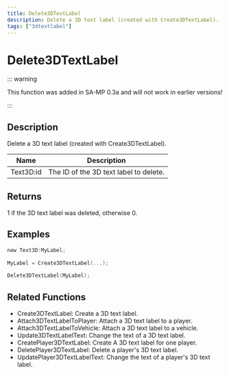 ```yaml
---
title: Delete3DTextLabel
description: Delete a 3D text label (created with Create3DTextLabel).
tags: ["3dtextlabel"]
---
```


# Delete3DTextLabel

::: warning

This function was added in SA-MP 0.3a and will not work in earlier versions!

:::

## Description

Delete a 3D text label (created with Create3DTextLabel).

| Name      | Description                            |
| --------- | -------------------------------------- |
| Text3D:id | The ID of the 3D text label to delete. |

## Returns

1 if the 3D text label was deleted, otherwise 0.

## Examples

```c
new Text3D:MyLabel;
 
MyLabel = Create3DTextLabel(...);
 
Delete3DTextLabel(MyLabel);
```

## Related Functions

- Create3DTextLabel: Create a 3D text label.
- Attach3DTextLabelToPlayer: Attach a 3D text label to a player.
- Attach3DTextLabelToVehicle: Attach a 3D text label to a vehicle.
- Update3DTextLabelText: Change the text of a 3D text label.
- CreatePlayer3DTextLabel: Create A 3D text label for one player.
- DeletePlayer3DTextLabel: Delete a player's 3D text label.
- UpdatePlayer3DTextLabelText: Change the text of a player's 3D text label.
